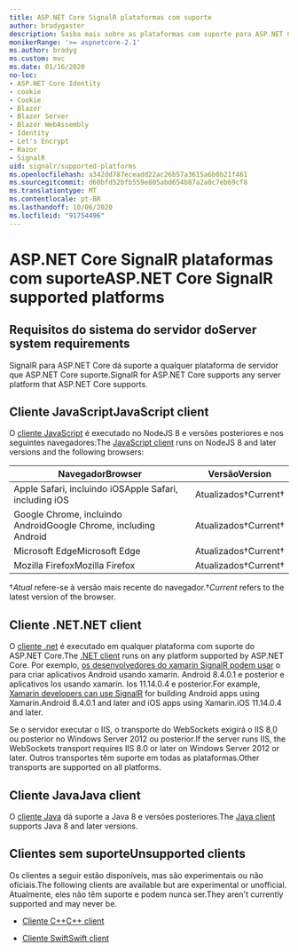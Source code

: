 ```yaml
---
title: ASP.NET Core SignalR plataformas com suporte
author: bradygaster
description: Saiba mais sobre as plataformas com suporte para ASP.NET Core SignalR .
monikerRange: '>= aspnetcore-2.1'
ms.author: bradyg
ms.custom: mvc
ms.date: 01/16/2020
no-loc:
- ASP.NET Core Identity
- cookie
- Cookie
- Blazor
- Blazor Server
- Blazor WebAssembly
- Identity
- Let's Encrypt
- Razor
- SignalR
uid: signalr/supported-platforms
ms.openlocfilehash: a342dd787eceadd22ac26b57a3615a6b0b21f461
ms.sourcegitcommit: d60bfd52bfb559e805abd654b87a2a0c7eb69cf8
ms.translationtype: MT
ms.contentlocale: pt-BR
ms.lasthandoff: 10/06/2020
ms.locfileid: "91754496"
---
```

# <a name="aspnet-core-no-locsignalr-supported-platforms"></a><span data-ttu-id="a6b54-103">ASP.NET Core SignalR plataformas com suporte</span><span class="sxs-lookup"><span data-stu-id="a6b54-103">ASP.NET Core SignalR supported platforms</span></span>

## <a name="server-system-requirements"></a><span data-ttu-id="a6b54-104">Requisitos do sistema do servidor do</span><span class="sxs-lookup"><span data-stu-id="a6b54-104">Server system requirements</span></span>

<span data-ttu-id="a6b54-105">SignalR para ASP.NET Core dá suporte a qualquer plataforma de servidor que ASP.NET Core suporte.</span><span class="sxs-lookup"><span data-stu-id="a6b54-105">SignalR for ASP.NET Core supports any server platform that ASP.NET Core supports.</span></span>

## <a name="javascript-client"></a><span data-ttu-id="a6b54-106">Cliente JavaScript</span><span class="sxs-lookup"><span data-stu-id="a6b54-106">JavaScript client</span></span>

<span data-ttu-id="a6b54-107">O [cliente JavaScript](xref:signalr/javascript-client) é executado no NodeJS 8 e versões posteriores e nos seguintes navegadores:</span><span class="sxs-lookup"><span data-stu-id="a6b54-107">The [JavaScript client](xref:signalr/javascript-client) runs on NodeJS 8 and later versions and the following browsers:</span></span>

| <span data-ttu-id="a6b54-108">Navegador</span><span class="sxs-lookup"><span data-stu-id="a6b54-108">Browser</span></span>                          | <span data-ttu-id="a6b54-109">Versão</span><span class="sxs-lookup"><span data-stu-id="a6b54-109">Version</span></span>         |
| -------------------------------- | --------------- |
| <span data-ttu-id="a6b54-110">Apple Safari, incluindo iOS</span><span class="sxs-lookup"><span data-stu-id="a6b54-110">Apple Safari, including iOS</span></span>      | <span data-ttu-id="a6b54-111">Atualizados&dagger;</span><span class="sxs-lookup"><span data-stu-id="a6b54-111">Current&dagger;</span></span> |
| <span data-ttu-id="a6b54-112">Google Chrome, incluindo Android</span><span class="sxs-lookup"><span data-stu-id="a6b54-112">Google Chrome, including Android</span></span> | <span data-ttu-id="a6b54-113">Atualizados&dagger;</span><span class="sxs-lookup"><span data-stu-id="a6b54-113">Current&dagger;</span></span> |
| <span data-ttu-id="a6b54-114">Microsoft Edge</span><span class="sxs-lookup"><span data-stu-id="a6b54-114">Microsoft Edge</span></span>                   | <span data-ttu-id="a6b54-115">Atualizados&dagger;</span><span class="sxs-lookup"><span data-stu-id="a6b54-115">Current&dagger;</span></span> |
| <span data-ttu-id="a6b54-116">Mozilla Firefox</span><span class="sxs-lookup"><span data-stu-id="a6b54-116">Mozilla Firefox</span></span>                  | <span data-ttu-id="a6b54-117">Atualizados&dagger;</span><span class="sxs-lookup"><span data-stu-id="a6b54-117">Current&dagger;</span></span> |

<span data-ttu-id="a6b54-118">&dagger;*Atual* refere-se à versão mais recente do navegador.</span><span class="sxs-lookup"><span data-stu-id="a6b54-118">&dagger;*Current* refers to the latest version of the browser.</span></span>

## <a name="net-client"></a><span data-ttu-id="a6b54-119">Cliente .NET</span><span class="sxs-lookup"><span data-stu-id="a6b54-119">.NET client</span></span>

<span data-ttu-id="a6b54-120">O [cliente .net](xref:signalr/dotnet-client) é executado em qualquer plataforma com suporte do ASP.NET Core.</span><span class="sxs-lookup"><span data-stu-id="a6b54-120">The [.NET client](xref:signalr/dotnet-client) runs on any platform supported by ASP.NET Core.</span></span> <span data-ttu-id="a6b54-121">Por exemplo, [os desenvolvedores do xamarin SignalR podem usar](https://github.com/aspnet/Announcements/issues/305) o para criar aplicativos Android usando xamarin. Android 8.4.0.1 e posterior e aplicativos Ios usando xamarin. Ios 11.14.0.4 e posterior.</span><span class="sxs-lookup"><span data-stu-id="a6b54-121">For example, [Xamarin developers can use SignalR](https://github.com/aspnet/Announcements/issues/305) for building Android apps using Xamarin.Android 8.4.0.1 and later and iOS apps using Xamarin.iOS 11.14.0.4 and later.</span></span>

<span data-ttu-id="a6b54-122">Se o servidor executar o IIS, o transporte do WebSockets exigirá o IIS 8,0 ou posterior no Windows Server 2012 ou posterior.</span><span class="sxs-lookup"><span data-stu-id="a6b54-122">If the server runs IIS, the WebSockets transport requires IIS 8.0 or later on Windows Server 2012 or later.</span></span> <span data-ttu-id="a6b54-123">Outros transportes têm suporte em todas as plataformas.</span><span class="sxs-lookup"><span data-stu-id="a6b54-123">Other transports are supported on all platforms.</span></span>

## <a name="java-client"></a><span data-ttu-id="a6b54-124">Cliente Java</span><span class="sxs-lookup"><span data-stu-id="a6b54-124">Java client</span></span>

<span data-ttu-id="a6b54-125">O [cliente Java](xref:signalr/java-client) dá suporte a Java 8 e versões posteriores.</span><span class="sxs-lookup"><span data-stu-id="a6b54-125">The [Java client](xref:signalr/java-client) supports Java 8 and later versions.</span></span>

## <a name="unsupported-clients"></a><span data-ttu-id="a6b54-126">Clientes sem suporte</span><span class="sxs-lookup"><span data-stu-id="a6b54-126">Unsupported clients</span></span>

<span data-ttu-id="a6b54-127">Os clientes a seguir estão disponíveis, mas são experimentais ou não oficiais.</span><span class="sxs-lookup"><span data-stu-id="a6b54-127">The following clients are available but are experimental or unofficial.</span></span> <span data-ttu-id="a6b54-128">Atualmente, eles não têm suporte e podem nunca ser.</span><span class="sxs-lookup"><span data-stu-id="a6b54-128">They aren't currently supported and may never be.</span></span>

* <span data-ttu-id="a6b54-129">[Cliente C++](https://github.com/aspnet/SignalR-Client-Cpp)</span><span class="sxs-lookup"><span data-stu-id="a6b54-129">[C++ client](https://github.com/aspnet/SignalR-Client-Cpp)</span></span>

* <span data-ttu-id="a6b54-130">[Cliente Swift](https://github.com/moozzyk/SignalR-Client-Swift)</span><span class="sxs-lookup"><span data-stu-id="a6b54-130">[Swift client](https://github.com/moozzyk/SignalR-Client-Swift)</span></span>
